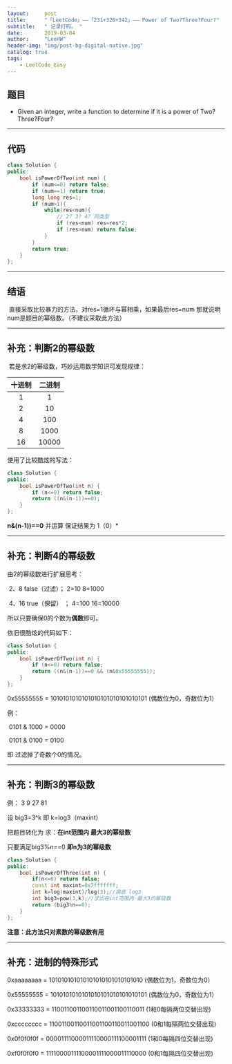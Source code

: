 ```yaml
---
layout:     post
title:      "「LeetCode」——「231+326+342」—— Power of Two?Three?Four?"
subtitle:   " 记录打码。 "
date:       2019-03-04 
author:     "LeeHW"
header-img: "img/post-bg-digital-native.jpg"
catalog: true
tags:
    - LeetCode_Easy
---
```


## 题目

* Given an integer, write a function to determine if it is a power of Two?Three?Four?

---

## 代码

```c++
class Solution {
public:
    bool isPowerOfTwo(int num) {
        if (num<=0) return false;
        if (num==1) return true;
        long long res=1;
        if (num>1){
            while(res<num){
                // 2? 3? 4? 同类型
                if (res<num) res=res*2;
                if (res>num) return false;
            }
        }
        return true;
    }
};
```



---

## 结语

​	直接采取比较暴力的方法，对res=1循环与幂相乘，如果最后res=num 那就说明num是题目的幂级数。（不建议采取此方法）

------

## 补充：判断2的幂级数

​	若是求2的幂级数，巧妙运用数学知识可发现规律：

| 十进制 | 二进制 |
| :----: | :----: |
|   1    |   1    |
|   2    |   10   |
|   4    |  100   |
|   8    |  1000  |
|   16   | 10000  |

使用了比较酷炫的写法：

```c++
class Solution {
public:
    bool isPowerOfTwo(int n) {
        if (n<=0) return false;
        return ((n&(n-1))==0);
    }
};
```

**n&(n-1))==0** 并运算 保证结果为 1（0）*



------

## 补充：判断4的幂级数

由2的幂级数进行扩展思考：

​	2、8		false（过滤）；    2=10      8=1000

​	4、16		true（保留） ；    4=100    16=10000

所以只要确保0的个数为**偶数**即可。

依旧很酷炫的代码如下：

```C++
class Solution {
public:
    bool isPowerOfTwo(int n) {
        if (n<=0) return false;
        return ((n&(n-1))==0 && (n&0x55555555));
    }
};
```

0x55555555 = 1010101010101010101010101010101 (偶数位为0，奇数位为1）

例：

​	0101 & 1000 = 0000

​	0101 & 0100 = 0100

即 过滤掉了奇数个0的情况。





------

## 补充：判断3的幂级数

例： 3 9 27 81

设 big3=3^k  即 k=log3（maxint）

把题目转化为 求：**在int范围内 最大3的幂级数**

只要满足big3%n==0 **即n为3的幂级数**

```C++
class Solution {
public:
    bool isPowerOfThree(int n) {
        if(n<=0) return false;
        const int maxint=0x7fffffff;
        int k=log(maxint)/log(3);//换底 log3
        int big3=pow(3,k);//求出在int范围内 最大3的幂级数
        return (big3%n==0);
    }
};
```

**注意：此方法只对素数的幂级数有用**



------

## 补充：进制的特殊形式

0xaaaaaaaa = 101010101010101010101010101010 (偶数位为1，奇数位为0）

0x55555555 = 1010101010101010101010101010101 (偶数位为0，奇数位为1）

0x33333333 = 110011001100110011001100110011 (1和0每隔两位交替出现)

0xcccccccc = 11001100110011001100110011001100 (0和1每隔两位交替出现)

0x0f0f0f0f = 00001111000011110000111100001111 (1和0每隔四位交替出现)

0xf0f0f0f0 = 11110000111100001111000011110000 (0和1每隔四位交替出现)